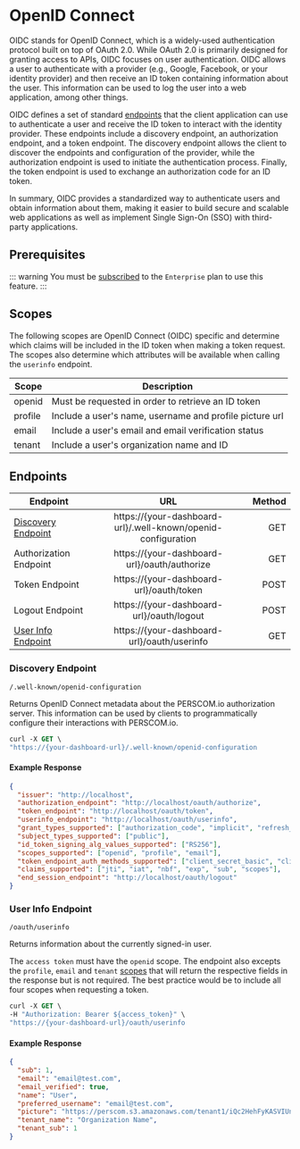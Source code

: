 # OpenID Connect

OIDC stands for OpenID Connect, which is a widely-used authentication protocol built on top of OAuth 2.0. While OAuth 2.0 is primarily
designed for granting access to APIs, OIDC focuses on user authentication. OIDC allows a user to authenticate with a provider (e.g., Google,
Facebook, or your identity provider) and then receive an ID token containing information about the user. This information can be used to log
the user into a web application, among other things.

OIDC defines a set of standard [endpoints](#endpoints) that the client application can use to authenticate a user and receive the ID token
to interact with the identity provider. These endpoints include a discovery endpoint, an authorization endpoint, and a token endpoint. The
discovery endpoint allows the client to discover the endpoints and configuration of the provider, while the authorization endpoint is used
to initiate the authentication process. Finally, the token endpoint is used to exchange an authorization code for an ID token.

In summary, OIDC provides a standardized way to authenticate users and obtain information about them, making it easier to build secure and
scalable web applications as well as implement Single Sign-On (SSO) with third-party applications.

## Prerequisites

<!-- prettier-ignore -->
::: warning
You must be [subscribed](https://docs.perscom.io/pricing) to the `Enterprise` plan to use this feature.
:::

## Scopes

The following scopes are OpenID Connect (OIDC) specific and determine which claims will be included in the ID token when making a token request. The scopes also determine which attributes will be available when calling the `userinfo` endpoint. 

| Scope   | Description                                             |
| ------- | ------------------------------------------------------- |
| openid  | Must be requested in order to retrieve an ID token      |
| profile | Include a user's name, username and profile picture url |
| email   | Include a user's email and email verification status    |
| tenant  | Include a user's organization name and ID               |

## Endpoints

| Endpoint                                  |                              URL                              | Method |
| ----------------------------------------- | :-----------------------------------------------------------: | -----: |
| [Discovery Endpoint](#discovery-endpoint) | https://{your-dashboard-url}/.well-known/openid-configuration |    GET |
| Authorization Endpoint                    |         https://{your-dashboard-url}/oauth/authorize          |    GET |
| Token Endpoint                            |           https://{your-dashboard-url}/oauth/token            |   POST |
| Logout Endpoint                           |           https://{your-dashboard-url}/oauth/logout           |   POST |
| [User Info Endpoint](#user-info-endpoint) |          https://{your-dashboard-url}/oauth/userinfo          |    GET |

### Discovery Endpoint

`/.well-known/openid-configuration`

Returns OpenID Connect metadata about the PERSCOM.io authorization server. This information can be used by clients to programmatically
configure their interactions with PERSCOM.io.

```vb
curl -X GET \
"https://{your-dashboard-url}/.well-known/openid-configuration
```

#### Example Response

```json
{
  "issuer": "http://localhost",
  "authorization_endpoint": "http://localhost/oauth/authorize",
  "token_endpoint": "http://localhost/oauth/token",
  "userinfo_endpoint": "http://localhost/oauth/userinfo",
  "grant_types_supported": ["authorization_code", "implicit", "refresh_token"],
  "subject_types_supported": ["public"],
  "id_token_signing_alg_values_supported": ["RS256"],
  "scopes_supported": ["openid", "profile", "email"],
  "token_endpoint_auth_methods_supported": ["client_secret_basic", "client_secret_post"],
  "claims_supported": ["jti", "iat", "nbf", "exp", "sub", "scopes"],
  "end_session_endpoint": "http://localhost/oauth/logout"
}
```

### User Info Endpoint

`/oauth/userinfo`

Returns information about the currently signed-in user.

The `access token` must have the `openid` scope. The endpoint also excepts the `profile`, `email` and `tenant` [scopes](#scopes) that will return the respective
fields in the response but is not required. The best practice would be to include all four scopes when requesting a token.

```vb
curl -X GET \
-H "Authorization: Bearer ${access_token}" \
"https://{your-dashboard-url}/oauth/userinfo
```

#### Example Response

```json
{
  "sub": 1,
  "email": "email@test.com",
  "email_verified": true,
  "name": "User",
  "preferred_username": "email@test.com",
  "picture": "https://perscom.s3.amazonaws.com/tenant1/iQc2HehFyKASVIUn8v99rX93jkJ2xhNtmQVL0Uwa.jpg",
  "tenant_name": "Organization Name",
  "tenant_sub": 1
}
```